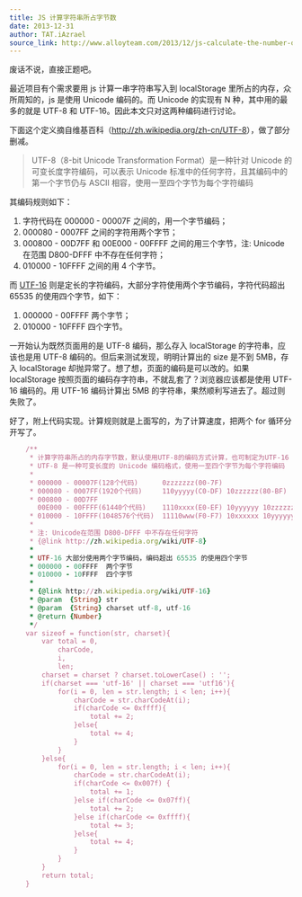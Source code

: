 ```yaml
---
title: JS 计算字符串所占字节数
date: 2013-12-31
author: TAT.iAzrael
source_link: http://www.alloyteam.com/2013/12/js-calculate-the-number-of-bytes-occupied-by-a-string/
---
```


<!-- {% raw %} - for jekyll -->

废话不说，直接正题吧。

最近项目有个需求要用 js 计算一串字符串写入到 localStorage 里所占的内存，众所周知的，js 是使用 Unicode 编码的。而 Unicode 的实现有 N 种，其中用的最多的就是 UTF-8 和 UTF-16。因此本文只对这两种编码进行讨论。

下面这个定义摘自维基百科（<http://zh.wikipedia.org/zh-cn/UTF-8>），做了部分删减。

> UTF-8（8-bit Unicode Transformation Format）是一种针对 Unicode 的可变长度字符编码，可以表示 Unicode 标准中的任何字符，且其编码中的第一个字节仍与 ASCII 相容，使用一至四个字节为每个字符编码

其编码规则如下：

1.  字符代码在 000000 - 00007F 之间的，用一个字节编码；
2.  000080 - 0007FF 之间的字符用两个字节；
3.  000800 - 00D7FF 和 00E000 - 00FFFF 之间的用三个字节，注: Unicode 在范围 D800-DFFF 中不存在任何字符；
4.  010000 - 10FFFF 之间的用 4 个字节。

而 [UTF-16](http://zh.wikipedia.org/zh-cn/UTF-16) 则是定长的字符编码，大部分字符使用两个字节编码，字符代码超出 65535 的使用四个字节，如下：

1.  000000 - 00FFFF 两个字节；
2.  010000 - 10FFFF 四个字节。

一开始认为既然页面用的是 UTF-8 编码，那么存入 localStorage 的字符串，应该也是用 UTF-8 编码的。但后来测试发现，明明计算出的 size 是不到 5MB，存入 localStorage 却抛异常了。想了想，页面的编码是可以改的。如果 localStorage 按照页面的编码存字符串，不就乱套了？浏览器应该都是使用 UTF-16 编码的。用 UTF-16 编码计算出 5MB 的字符串，果然顺利写进去了。超过则失败了。

好了，附上代码实现。计算规则就是上面写的，为了计算速度，把两个 for 循环分开写了。

```ruby
    /**
     * 计算字符串所占的内存字节数，默认使用UTF-8的编码方式计算，也可制定为UTF-16
     * UTF-8 是一种可变长度的 Unicode 编码格式，使用一至四个字节为每个字符编码
     * 
     * 000000 - 00007F(128个代码)      0zzzzzzz(00-7F)                             一个字节
     * 000080 - 0007FF(1920个代码)     110yyyyy(C0-DF) 10zzzzzz(80-BF)             两个字节
     * 000800 - 00D7FF 
       00E000 - 00FFFF(61440个代码)    1110xxxx(E0-EF) 10yyyyyy 10zzzzzz           三个字节
     * 010000 - 10FFFF(1048576个代码)  11110www(F0-F7) 10xxxxxx 10yyyyyy 10zzzzzz  四个字节
     * 
     * 注: Unicode在范围 D800-DFFF 中不存在任何字符
     * {@link http://zh.wikipedia.org/wiki/UTF-8}
     * 
     * UTF-16 大部分使用两个字节编码，编码超出 65535 的使用四个字节
     * 000000 - 00FFFF  两个字节
     * 010000 - 10FFFF  四个字节
     * 
     * {@link http://zh.wikipedia.org/wiki/UTF-16}
     * @param  {String} str 
     * @param  {String} charset utf-8, utf-16
     * @return {Number}
     */
    var sizeof = function(str, charset){
        var total = 0,
            charCode,
            i,
            len;
        charset = charset ? charset.toLowerCase() : '';
        if(charset === 'utf-16' || charset === 'utf16'){
            for(i = 0, len = str.length; i < len; i++){
                charCode = str.charCodeAt(i);
                if(charCode <= 0xffff){
                    total += 2;
                }else{
                    total += 4;
                }
            }
        }else{
            for(i = 0, len = str.length; i < len; i++){
                charCode = str.charCodeAt(i);
                if(charCode <= 0x007f) {
                    total += 1;
                }else if(charCode <= 0x07ff){
                    total += 2;
                }else if(charCode <= 0xffff){
                    total += 3;
                }else{
                    total += 4;
                }
            }
        }
        return total;
    }
```

<!-- {% endraw %} - for jekyll -->